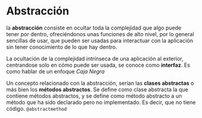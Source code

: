 # Abstracción

la **abstracción** consiste en ocultar toda la complejidad que algo puede tener por dentro, ofreciéndonos unas funciones de alto nivel, por lo general sencillas de usar, que pueden ser usadas para interactuar con la aplicación sin tener conocimiento de lo que hay dentro.

La ocultación de la complejidad intrínseca de una aplicación al exterior, centrandose solo en cómo puede ser usada, se conoce como **interfaz**. Es como hablar de un enfoque *Caja Negra*

Un concepto relacionado con la abstracción, serían las **clases abstractas** o más bien los **métodos abstractos**. Se define como clase abstracta la que contiene métodos abstractos, y se define como método abstracto a un método que ha sido declarado pero no implementado. Es decir, que no tiene código. `@abstractmethod`